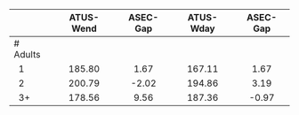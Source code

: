 
|                      |    ATUS-Wend |     ASEC-Gap |    ATUS-Wday |     ASEC-Gap |
| -------------------- | :----------: | :----------: | :----------: | :----------: |
| # Adults             |              |              |              |              |
| &nbsp;&nbsp;1        |       185.80 |         1.67 |       167.11 |         1.67 |
| &nbsp;&nbsp;2        |       200.79 |        -2.02 |       194.86 |         3.19 |
| &nbsp;&nbsp;3+       |       178.56 |         9.56 |       187.36 |        -0.97 |

